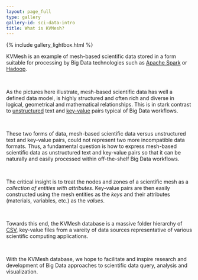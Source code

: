 ```yaml
---
layout: page_full
type: gallery
gallery-id: sci-data-intro
title: What is KVMesh?
---
```


{% include gallery_lightbox.html %}

KVMesh is an example of mesh-based scientific data stored in a form suitable
for processing by Big Data technologies such as
[Apache Spark](http://spark.apache.org) or [Hadoop](http://hadoop.apache.org).

<br>

As the pictures here illustrate, mesh-based scientific data has well a defined data model,
is highly structured and often rich and diverse in logical, geometrical and mathematical
relationships. This is in stark contrast to
[unstructured](https://en.wikipedia.org/wiki/Unstructured_data) text and
[key-value](https://en.wikipedia.org/wiki/Key-value_database) pairs typical of Big Data workflows.

<br>

These two forms of data, mesh-based scientific data versus unstructured text and key-value pairs,
could not represent two more incompatible data formats. Thus, a fundamental question is how to
express mesh-based scientific data as unstructured text and key-value pairs so that it
can be naturally and easily processed within off-the-shelf Big Data workflows.

<br>

The critical insight is to treat the nodes and zones of a scientific mesh as a
_collection of entities with attributes_. Key-value pairs are then easily constructed
using the mesh entities as the _keys_ and their attributes (materials, variables, etc.)
as the _values_.

<br>

Towards this end, the KVMesh database is a massive folder hierarchy of
[CSV](https://en.wikipedia.org/wiki/Comma-separated_values), key-value files 
from a vareity of data sources representative of various scientific computing applications.

<br>

With the KVMesh database, we hope to facilitate and inspire research and development
of Big Data approaches to scientific data query, analysis and visualization.
